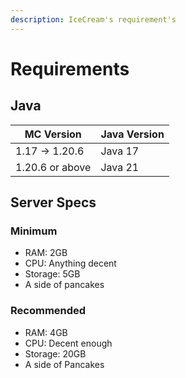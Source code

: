 ```yaml
---
description: IceCream's requirement's
---
```


# Requirements

## Java

| MC Version      | Java Version |
| --------------- | ------------ |
| 1.17 -> 1.20.6  | Java 17      |
| 1.20.6 or above | Java 21      |

## Server Specs

### Minimum

* RAM: 2GB
* CPU: Anything decent
* Storage: 5GB
* A side of pancakes

### Recommended

* RAM: 4GB
* CPU: Decent enough
* Storage: 20GB
* A side of Pancakes
